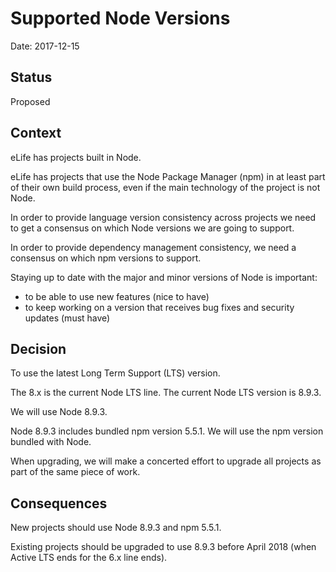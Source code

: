 # Supported Node Versions

Date: 2017-12-15

## Status

Proposed

## Context 

eLife has projects built in Node.
 
eLife has projects that use the Node Package Manager (npm) in at least part of their own build process, even if the main technology of the project is not Node.

In order to provide language version consistency across projects we need to get a consensus on which Node versions we are going to support.

In order to provide dependency management consistency, we need a consensus on which npm versions to support.

Staying up to date with the major and minor versions of Node is important:

- to be able to use new features (nice to have)
- to keep working on a version that receives bug fixes and security updates (must have)            

## Decision

To use the latest Long Term Support (LTS) version.

The 8.x is the current Node LTS line. The current Node LTS version is 8.9.3.

We will use Node 8.9.3.

Node 8.9.3 includes bundled npm version 5.5.1. We will use the npm version bundled with Node.

When upgrading, we will make a concerted effort to upgrade all projects as part of the same piece of work.  


## Consequences

New projects should use Node 8.9.3 and npm 5.5.1.

Existing projects should be upgraded to use 8.9.3 before April 2018 (when Active LTS ends for the 6.x line ends).

  
